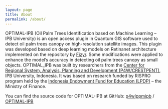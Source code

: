```yaml
---
layout: page
title: About
permalink: /about/
---
```


OPTIMAL-IPB (Oil Palm Trees Identification based on Machine Learning – IPB University) is an open access plugin in Quantum GIS software used to detect oil palm trees canopy on high-resolution satellite images. This plugin was developed based on deep learning models on Retinanet architecture implemented on the repository by [Fizyr](https://github.com/fizyr/keras-retinanet). Some modifications were applied to enhance the model’s accuracy in detecting oil palm trees canopy as small objects. OPTIMAL_IPB was built by researchers from the [Center for Regional System, Analysis, Planning and Development (P4W/CRESTPENT)](https://p4w.ipb.ac.id), IPB University, Indonesia. It was based on research funded by RISPRO program held by the [Indonesia Endowment Fund for Education (LPDP)](https://lpdp.kemenkeu.go.id/) – the Ministry of Finance.

You can find the source code for OPTIMAL-IPB at GitHub:
[p4wlppmipb][p4wlppmipb-organization] /
[OPTIMAL-IPB](https://github.com/p4wlppmipb/OPTIMAL-IPB)


[p4wlppmipb-organization]: https://github.com/p4wlppmipb
